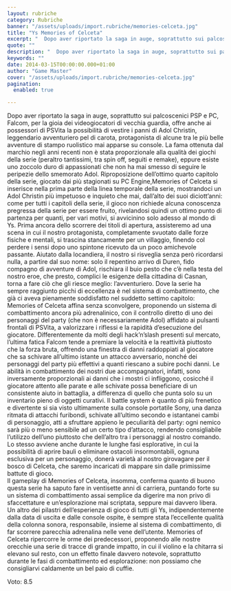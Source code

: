 ```yaml
---
layout: rubriche
category: Rubriche
banner: "/assets/uploads/import.rubriche/memories-celceta.jpg"
title: "Ys Memories of Celceta"
excerpt: "  Dopo aver riportato la saga in auge, soprattutto sui palcoscenici PSP e PC, Falcom, per la gioia dei videogiocatori di vecchia guardia, offre anche ai possessori di PSVita la possibilità di vestire i panni di Adol Christin, leggendario avventuriero pel di carota, protagonista di alcune tra le più belle avventure di stampo ruolistico mai [&hellip"
quote: ""
description: "  Dopo aver riportato la saga in auge, soprattutto sui palcoscenici PSP e PC, Falcom, per la gioia dei videogiocatori di vecchia guardia, offre anche ai possessori di PSVita la possibilità di vestire i panni di Adol Christin, leggendario avventuriero pel di carota, protagonista di alcune tra le più belle avventure di stampo ruolistico mai [&hellip"
keywords: ""
date: 2014-03-15T00:00:00.000+01:00
author: "Game Master"
cover: "/assets/uploads/import.rubriche/memories-celceta.jpg"
pagination:
  enabled: true

---
```


[](https://hotmc.com/wp-content/uploads/2014/03/memories-celceta.jpg)

Dopo aver riportato la saga in auge, soprattutto sui palcoscenici PSP e PC, Falcom, per la gioia dei videogiocatori di vecchia guardia, offre anche ai possessori di PSVita la possibilità di vestire i panni di Adol Christin, leggendario avventuriero pel di carota, protagonista di alcune tra le più belle avventure di stampo ruolistico mai apparse su console. La fama ottenuta dal marchio negli anni recenti non è stata proporzionale alla qualità dei giochi della serie (peraltro tantissimi, tra spin off, seguiti e remake), eppure esiste uno zoccolo duro di appassionati che non ha mai smesso di seguire le peripezie dello smemorato Adol. Riproposizione dell’ottimo quarto capitolo della serie, giocato dai più stagionati su PC Engine,Memories of Celceta si inserisce nella prima parte della linea temporale della serie, mostrandoci un Adol Christin più impetuoso e inquieto che mai, dall’alto dei suoi diciott’anni: come per tutti i capitoli della serie, il gioco non richiede alcuna conoscenza pregressa della serie per essere fruito, rivelandosi quindi un ottimo punto di partenza per quanti, per vari motivi, si avvicinino solo adesso al mondo di Ys. Prima ancora dello scorrere dei titoli di apertura, assisteremo ad una scena in cui il nostro protagonista, completamente svuotato dalle forze fisiche e mentali, si trascina stancamente per un villaggio, finendo col perdere i sensi dopo uno spintone ricevuto da un poco amichevole passante. Aiutato dalla locandiera, il nostro si risveglia senza però ricordarsi nulla, a partire dal suo nome: solo il repentino arrivo di Duren, fido compagno di avventure di Adol, rischiara il buio pesto che c’è nella testa del nostro eroe, che presto, complici le esigenze della cittadina di Casnan, torna a fare ciò che gli riesce meglio: l’avventuriero. Dove la serie ha sempre raggiunto picchi di eccellenza è nel sistema di combattimento, che già ci aveva pienamente soddisfatto nel suddetto settimo capitolo: Memories of Celceta affina senza sconvolgere, proponendo un sistema di combattimento ancora più adrenalinico, con il controllo diretto di uno dei personaggi del party (che non è necessariamente Adol) affidato ai pulsanti frontali di PSVita, a valorizzare i riflessi e la rapidità d’esecuzione del giocatore. Differentemente da molti degli hack’n’slash presenti sul mercato, l’ultima fatica Falcom tende a premiare la velocità e la reattività piuttosto che la forza bruta, offrendo una finestra di danni raddoppiati al giocatore che sa schivare all’ultimo istante un attacco avversario, nonché dei personaggi del party più effettivi a quanti riescano a subire pochi danni. Le abilità in combattimento dei nostri due accompagnatori, infatti, sono inversamente proporzionali ai danni che i mostri ci infliggono, cosicché il giocatore attento alle parate e alle schivate possa beneficiare di un consistente aiuto in battaglia, a differenza di quello che punta solo su un inventario pieno di oggetti curativi. Il battle system è quanto di più frenetico e divertente si sia visto ultimamente sulla console portatile Sony, una danza ritmata di attacchi furibondi, schivate all’ultimo secondo e istantanei cambi di personaggio, atti a sfruttare appieno le peculiarità del party: ogni nemico sarà più o meno sensibile ad un certo tipo d’attacco, rendendo consigliabile l’utilizzo dell’uno piuttosto che dell’altro tra i personaggi al nostro comando. Lo stesso avviene anche durante le lunghe fasi esplorative, in cui la possibilità di aprire bauli o eliminare ostacoli insormontabili, ognuna esclusiva per un personaggio, donerà varietà al nostro girovagare per il bosco di Celceta, che saremo incaricati di mappare sin dalle primissime battute di gioco.  
Il gameplay di Memories of Celceta, insomma, conferma quanto di buono questa serie ha saputo fare in ventisette anni di carriera, puntando forte su un sistema di combattimento assai semplice da digerire ma non privo di sfaccettature e un’esplorazione mai scriptata, seppure mai davvero libera. Un altro dei pilastri dell’esperienza di gioco di tutti gli Ys, indipendentemente dalla data di uscita e dalle console ospite, è sempre stata l’eccellente qualità della colonna sonora, responsabile, insieme al sistema di combattimento, di far scorrere parecchia adrenalina nelle vene dell’utente. Memories of Celceta ripercorre le orme dei predecessori, proponendo alle nostre orecchie una serie di tracce di grande impatto, in cui il violino e la chitarra si elevano sul resto, con un effetto finale davvero notevole, soprattutto durante le fasi di combattimento ed esplorazione: non possiamo che consigliarvi caldamente un bel paio di cuffie.

Voto: 8.5